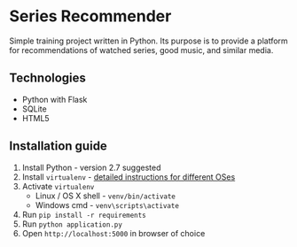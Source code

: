 # Series Recommender
Simple training project written in Python. Its purpose is to provide a platform for recommendations of watched series, good music, and similar media.

## Technologies
* Python with Flask
* SQLite
* HTML5

## Installation guide
1. Install Python - version 2.7 suggested
1. Install `virtualenv` - [detailed instructions for different OSes](https://virtualenv.pypa.io/en/latest/installation.html)
1. Activate `virtualenv`
    * Linux / OS X shell - `venv/bin/activate`
    * Windows cmd - `venv\scripts\activate`
1. Run `pip install -r requirements`
1. Run `python application.py`
1. Open `http://localhost:5000` in browser of choice
